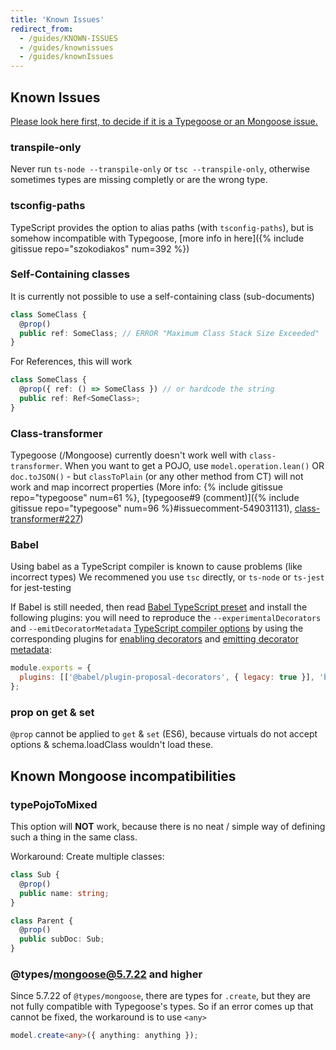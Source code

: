 ```yaml
---
title: 'Known Issues'
redirect_from:
  - /guides/KNOWN-ISSUES
  - /guides/knownissues
  - /guides/knownIssues
---
```


## Known Issues

[Please look here first, to decide if it is a Typegoose or an Mongoose issue.](https://github.com/Automattic/mongoose/issues?utf8=✓&q=is%3Aissue+involves%3Ahasezoey)

### transpile-only

Never run `ts-node --transpile-only` or `tsc --transpile-only`, otherwise sometimes types are missing completly or are the wrong type.

### tsconfig-paths

TypeScript provides the option to alias paths (with `tsconfig-paths`), but is somehow incompatible with Typegoose, [more info in
here]({% include gitissue repo="szokodiakos" num=392 %})

### Self-Containing classes

It is currently not possible to use a self-containing class (sub-documents)

```ts
class SomeClass {
  @prop()
  public ref: SomeClass; // ERROR "Maximum Class Stack Size Exceeded"
}
```

For References, this will work

```ts
class SomeClass {
  @prop({ ref: () => SomeClass }) // or hardcode the string
  public ref: Ref<SomeClass>;
}
```

### Class-transformer

Typegoose (/Mongoose) currently doesn't work well with `class-transformer`. When you want to get a POJO, use `model.operation.lean()` OR
`doc.toJSON()` - but `classToPlain` (or any other method from CT) will not work and map incorrect properties (More info:
{% include gitissue repo="typegoose" num=61 %}, [typegoose#9
(comment)]({% include gitissue repo="typegoose" num=96 %}#issuecomment-549031131),
[class-transformer#227](https://github.com/typestack/class-transformer/issues/227))

### Babel

Using babel as a TypeScript compiler is known to cause problems (like incorrect types) We recommened you use `tsc` directly, or `ts-node` or
`ts-jest` for jest-testing

If Babel is still needed, then read [Babel TypeScript preset](https://babeljs.io/docs/en/babel-preset-typescript) and install the following
plugins: you will need to reproduce the `--experimentalDecorators` and `--emitDecoratorMetadata`
[TypeScript compiler options](https://babeljs.io/docs/en/babel-plugin-transform-typescript#typescript-compiler-options) by using the
corresponding plugins for [enabling decorators](https://babeljs.io/docs/en/babel-plugin-proposal-decorators) and
[emitting decorator metadata](https://github.com/leonardfactory/babel-plugin-transform-typescript-metadata):

```js
module.exports = {
  plugins: [['@babel/plugin-proposal-decorators', { legacy: true }], 'babel-plugin-transform-typescript-metadata']
};
```

### prop on get & set

`@prop` cannot be applied to `get` & `set` (ES6), because virtuals do not accept options & schema.loadClass wouldn't load these.

## Known Mongoose incompatibilities

### typePojoToMixed

This option will **NOT** work, because there is no neat / simple way of defining such a thing in the same class.

Workaround: Create multiple classes:

```ts
class Sub {
  @prop()
  public name: string;
}

class Parent {
  @prop()
  public subDoc: Sub;
}
```

### @types/mongoose@5.7.22 and higher

Since 5.7.22 of `@types/mongoose`, there are types for `.create`, but they are not fully compatible with Typegoose's types. So if an error
comes up that cannot be fixed, the workaround is to use `<any>`

```ts
model.create<any>({ anything: anything });
```
